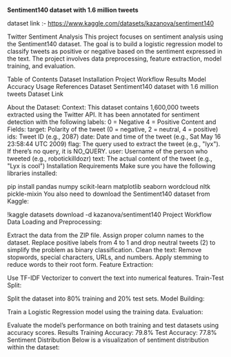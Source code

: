 **Sentiment140 dataset with 1.6 million tweets**

dataset link :- https://www.kaggle.com/datasets/kazanova/sentiment140

Twitter Sentiment Analysis
This project focuses on sentiment analysis using the Sentiment140 dataset. The goal is to build a logistic regression model to classify tweets as positive or negative based on the sentiment expressed in the text. The project involves data preprocessing, feature extraction, model training, and evaluation.

Table of Contents
Dataset
Installation
Project Workflow
Results
Model Accuracy
Usage
References
Dataset
Sentiment140 dataset with 1.6 million tweets
Dataset Link

About the Dataset:
Context:
This dataset contains 1,600,000 tweets extracted using the Twitter API. It has been annotated for sentiment detection with the following labels:
0 = Negative
4 = Positive
Content and Fields:
target: Polarity of the tweet (0 = negative, 2 = neutral, 4 = positive)
ids: Tweet ID (e.g., 2087)
date: Date and time of the tweet (e.g., Sat May 16 23:58:44 UTC 2009)
flag: The query used to extract the tweet (e.g., "lyx"). If there’s no query, it is NO_QUERY.
user: Username of the person who tweeted (e.g., robotickilldozr)
text: The actual content of the tweet (e.g., "Lyx is cool")
Installation
Requirements
Make sure you have the following libraries installed:

pip install pandas numpy scikit-learn matplotlib seaborn wordcloud nltk pickle-mixin
You also need to download the Sentiment140 dataset from Kaggle:

!kaggle datasets download -d kazanova/sentiment140
Project Workflow
Data Loading and Preprocessing:

Extract the data from the ZIP file.
Assign proper column names to the dataset.
Replace positive labels from 4 to 1 and drop neutral tweets (2) to simplify the problem as binary classification.
Clean the text: Remove stopwords, special characters, URLs, and numbers.
Apply stemming to reduce words to their root form.
Feature Extraction:

Use TF-IDF Vectorizer to convert the text into numerical features.
Train-Test Split:

Split the dataset into 80% training and 20% test sets.
Model Building:

Train a Logistic Regression model using the training data.
Evaluation:

Evaluate the model’s performance on both training and test datasets using accuracy scores.
Results
Training Accuracy: 79.8%
Test Accuracy: 77.8%
Sentiment Distribution
Below is a visualization of sentiment distribution within the dataset:

